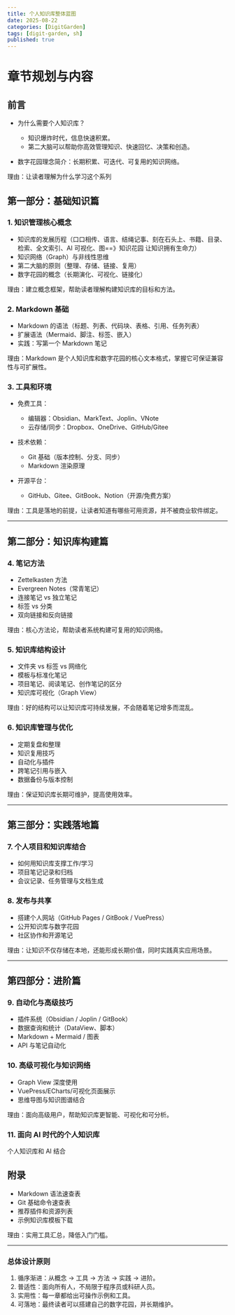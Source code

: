 ```yaml
---
title: 个人知识库整体蓝图
date: 2025-08-22
categories: [DigitGarden]
tags: [digit-garden, sh]
published: true
---
```


# 章节规划与内容

## 前言

* 为什么需要个人知识库？

  * 知识爆炸时代，信息快速积累。
  * 第二大脑可以帮助你高效管理知识、快速回忆、决策和创造。
* 数字花园理念简介：长期积累、可迭代、可复用的知识网络。

理由：让读者理解为什么学习这个系列

## 第一部分：基础知识篇

### 1. 知识管理核心概念

* 知识库的发展历程（口口相传、语言、结绳记事、刻在石头上、书籍、目录、检索、全文索引、AI 可视化、图==》知识花园 让知识拥有生命力）
* 知识网络（Graph）与非线性思维
* 第二大脑的原则（整理、存储、链接、复用）
* 数字花园的概念（长期演化、可视化、链接化）

理由：建立概念框架，帮助读者理解构建知识库的目标和方法。

### 2. Markdown 基础

* Markdown 的语法（标题、列表、代码块、表格、引用、任务列表）
* 扩展语法（Mermaid、脚注、标签、嵌入）
* 实践：写第一个 Markdown 笔记

理由：Markdown 是个人知识库和数字花园的核心文本格式，掌握它可保证兼容性与可扩展性。

### 3. 工具和环境

* 免费工具：

  * 编辑器：Obsidian、MarkText、Joplin、VNote
  * 云存储/同步：Dropbox、OneDrive、GitHub/Gitee
* 技术依赖：

  * Git 基础（版本控制、分支、同步）
  * Markdown 渲染原理
* 开源平台：

  * GitHub、Gitee、GitBook、Notion（开源/免费方案）

理由：工具是落地的前提，让读者知道有哪些可用资源，并不被商业软件绑定。

---

## 第二部分：知识库构建篇

### 4. 笔记方法

* Zettelkasten 方法
* Evergreen Notes（常青笔记）
* 连接笔记 vs 独立笔记
* 标签 vs 分类
* 双向链接和反向链接

理由：核心方法论，帮助读者系统构建可复用的知识网络。

### 5. 知识库结构设计

* 文件夹 vs 标签 vs 网络化
* 模板与标准化笔记
* 项目笔记、阅读笔记、创作笔记的区分
* 知识库可视化（Graph View）

理由：好的结构可以让知识库可持续发展，不会随着笔记增多而混乱。

### 6. 知识库管理与优化

* 定期复盘和整理
* 知识复用技巧
* 自动化与插件
* 跨笔记引用与嵌入
* 数据备份与版本控制

理由：保证知识库长期可维护，提高使用效率。

---

## 第三部分：实践落地篇

### 7. 个人项目和知识库结合

* 如何用知识库支撑工作/学习
* 项目笔记记录和归档
* 会议记录、任务管理与文档生成

### 8. 发布与共享

* 搭建个人网站（GitHub Pages / GitBook / VuePress）
* 公开知识库与数字花园
* 社区协作和开源笔记

理由：让知识不仅存储在本地，还能形成长期价值，同时实践真实应用场景。

---

## 第四部分：进阶篇

### 9. 自动化与高级技巧

* 插件系统（Obsidian / Joplin / GitBook）
* 数据查询和统计（DataView、脚本）
* Markdown + Mermaid / 图表
* API 与笔记自动化

### 10. 高级可视化与知识网络

* Graph View 深度使用
* VuePress/ECharts/可视化页面展示
* 思维导图与知识图谱结合

理由：面向高级用户，帮助知识库更智能、可视化和可分析。

### 11. 面向 AI 时代的个人知识库

个人知识库和 AI 结合

## 附录

* Markdown 语法速查表
* Git 基础命令速查表
* 推荐插件和资源列表
* 示例知识库模板下载

理由：实用工具汇总，降低入门门槛。

---

### 总体设计原则

1. 循序渐进：从概念 → 工具 → 方法 → 实践 → 进阶。
2. 普适性：面向所有人，不局限于程序员或科研人员。
3. 实用性：每一章都给出可操作示例和工具。
4. 可落地：最终读者可以搭建自己的数字花园，并长期维护。

